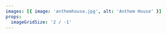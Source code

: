```yaml
---
images: [{ image: 'anthemhouse.jpg', alt: 'Anthem House' }]
props:
  imageGridSize: '2 / -1'
---
```


